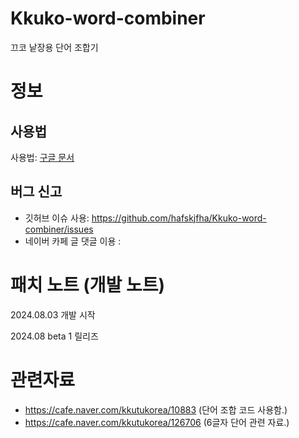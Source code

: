 # Kkuko-word-combiner
끄코 낱장용 단어 조합기

# 정보
## 사용법
사용법: [구글 문서](https://docs.google.com/document/d/1wlX4TaC4Y_b-Dnjjy5uXc0GwWpFy7GGE2EWwAAeLcSE)
<br>

## 버그 신고
+ 깃허브 이슈 사용: https://github.com/hafskjfha/Kkuko-word-combiner/issues
+ 네이버 카페 글 댓글 이용 : 

# 패치 노트 (개발 노트)

2024.08.03 개발 시작

2024.08 beta 1 릴리즈


# 관련자료
- https://cafe.naver.com/kkutukorea/10883 (단어 조합 코드 사용함.)<br>
- https://cafe.naver.com/kkutukorea/126706 (6글자 단어 관련 자료.)<br>

